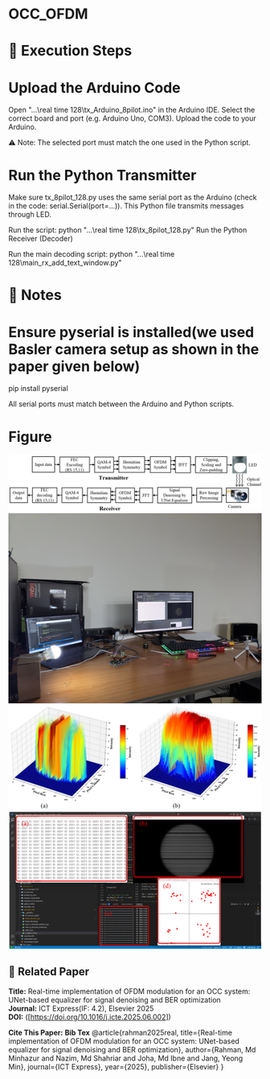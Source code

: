 # OCC_OFDM

# 🚀 Execution Steps

# Upload the Arduino Code
Open  "...\real time 128\tx_Arduino_8pilot.ino" in the Arduino IDE.
Select the correct board and port (e.g. Arduino Uno, COM3).
Upload the code to your Arduino.

⚠️ Note: The selected port must match the one used in the Python script.

# Run the Python Transmitter

Make sure tx_8pilot_128.py uses the same serial port as the Arduino (check in the code: serial.Serial(port=...)).
This Python file transmits messages through LED.

Run the script:
python  "...\real time 128\tx_8pilot_128.py"
Run the Python Receiver (Decoder)

Run the main decoding script:
python "...\real time 128\main_rx_add_text_window.py"

# 📌 Notes
# Ensure pyserial is installed(we used Basler camera setup as shown in the paper given below)

pip install pyserial

All serial ports must match between the Arduino and Python scripts.

# Figure
![Figure 1: System Architecture](/OCC_Implementation/figure/OCC_architecture.png)
![Figure 2: OCC Implementation setup](/OCC_Implementation/figure/OCC_Implementation_setup.JPG)
![Figure 3: Advantages of Zerro padding](/OCC_Implementation/figure/Zero-padding_avdvantages.png)
![Figure 4: Visualization of the OCC data decoding](/OCC_Implementation/figure/Visualization_OCC_data_decoding.png)


## 📄 Related Paper

**Title:** Real-time implementation of OFDM modulation for an OCC system: UNet-based equalizer for signal denoising and BER optimization  
**Journal:** ICT Express(IF: 4.2), Elsevier 2025  
**DOI:** ([https://doi.org/10.1016/j.icte.2025.06.002]) 

**Cite This Paper:** 
**Bib Tex** 
@article{rahman2025real, 
  title={Real-time implementation of OFDM modulation for an OCC system: UNet-based equalizer for signal denoising and BER optimization}, 
  author={Rahman, Md Minhazur and Nazim, Md Shahriar and Joha, Md Ibne and Jang, Yeong Min}, 
  journal={ICT Express}, 
  year={2025}, 
  publisher={Elsevier} 
} 


 

